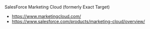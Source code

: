 
SalesForce Marketing Cloud (formerly Exact Target)
* https://www.marketingcloud.com/
* https://www.salesforce.com/products/marketing-cloud/overview/
